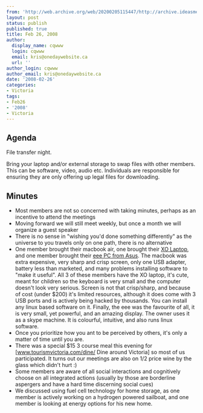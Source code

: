 ```yaml
---
from: 'http://web.archive.org/web/20200205115447/http://archive.ideasmeetings.org/wiki/Feb26,2008'
layout: post
status: publish
published: true
title: Feb 26, 2008
author:
  display_name: cqwww
  login: cqwww
  email: kris@onedaywebsite.ca
  url: ''
author_login: cqwww
author_email: kris@onedaywebsite.ca
date: '2008-02-26'
categories:
- Victoria
tags:
- Feb26
- '2008'
- Victoria
---
```


## Agenda

File transfer night.

Bring your laptop and/or external storage to swap files with other members.
This can be software, video, audio etc. Individuals are responsible for
ensuring they are only offering up legal files for downloading.

## Minutes

* Most members are not so concerned with taking minutes, perhaps as an incentive to attend the meetings
* Moving forward we will still meet weekly, but once a month we will organize a guest speaker 
* There is no sense in "wishing you'd done something differently" as the universe to you travels only on one path, there is no alternative
* One member brought their macbook air, one brought their [XO Laptop](http://www.laptop.org/), and one member brought their [eee PC from Asus](http://eeepc.asus.com/). The macbook was extra expensive, very sharp and crisp screen, only one USB adapter, battery less than marketed, and many problems installing software to "make it useful". All 3 of these members have the XO laptop, it's cute, meant for children so the keyboard is very small and the computer doesn't look very serious. Screen is not that crisp/sharp, and because of cost (under $200) it's limited resources, although it does come with 3 USB ports and is actively being hacked by thousands. You can install any linux based software on it. Finally, the eee was the favourite of all, it is very small, yet powerful, and an amazing display. The owner uses it as a skype machine. It is colourful, intuitive, and also runs linux software. 
* Once you prioritize how you ant to be perceived by others, it's only a matter of time until you are. 
* There was a special $15 3 course meal this evening for [www.tourismvictoria.com/dine/ Dine around Victoria] so most of us participated. It turns out our meetings are also on 1/2 price wine by the glass which didn't hurt :)
* Some members are aware of all social interactions and cognitively choose on all integrated actions (usually by those are borderline aspergers and have a hard time discerning social cues)
* We discussed using fuel cell technology for home storage, as one member is actively working on a hydrogen powered sailboat, and one member is looking at energy options for his new home.
